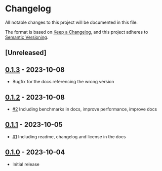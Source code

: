 # Changelog

All notable changes to this project will be documented in this file.

The format is based on [Keep a Changelog](https://keepachangelog.com/en/1.0.0/),
and this project adheres to [Semantic Versioning](https://semver.org/spec/v2.0.0.html).

## [Unreleased]

## [0.1.3] - 2023-10-08

- Bugfix for the docs referencing the wrong version

## [0.1.2] - 2023-10-08

- [#2](https://github.com/ducharmemp/saxaboom/pull/2)  Including benchmarks in docs, improve performance, improve docs

## [0.1.1] - 2023-10-05

- [#1](https://github.com/ducharmemp/saxaboom/pull/1)  Including readme, changelog and license in the docs


## [0.1.0] - 2023-10-04

- Initial release


[0.1.3]: https://github.com/ducharmemp/saxaboom/compare/v0.1.2...v0.1.3
[0.1.2]: https://github.com/ducharmemp/saxaboom/compare/v0.1.1...v0.1.2
[0.1.1]: https://github.com/ducharmemp/saxaboom/compare/v0.1.0...v0.1.1
[0.1.0]: https://github.com/ducharmemp/saxaboom/commits/v0.1.0
